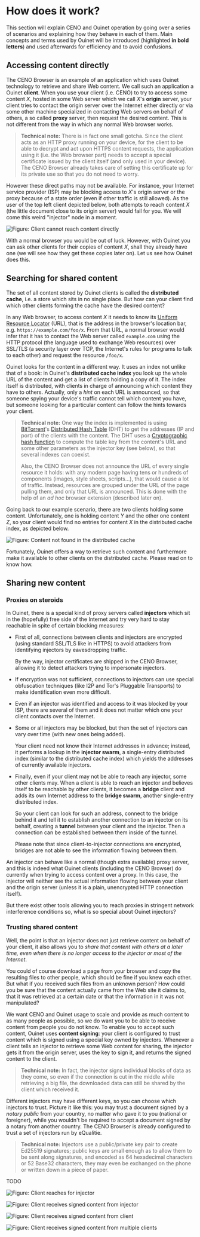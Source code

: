 # How does it work?

This section will explain CENO and Ouinet operation by going over a series of scenarios and explaining how they behave in each of them.  Main concepts and terms used by Ouinet will be introduced (highlighted **in bold letters**) and used afterwards for efficiency and to avoid confusions.

## Accessing content directly

The CENO Browser is an example of an application which uses Ouinet technology to retrieve and share Web content.  We call such an application a Ouinet **client**.  When you use your client (i.e. CENO) to try to access some content *X*, hosted in some Web server which we call *X*'s **origin** server, your client tries to contact the origin server over the Internet either directly or via some other machine specialized in contacting Web servers on behalf of others, a so called **proxy** server, then request the desired content.  This is not different from the way in which any normal Web browser works.

> **Technical note:** There is in fact one small gotcha.  Since the client acts as an HTTP proxy running on your device, for the client to be able to decrypt and act upon HTTPS content requests, the application using it (i.e. the Web browser part) needs to accept a special certificate issued by the client itself (and only used in your device).  The CENO Browser already takes care of setting this certificate up for its private use so that you do not need to worry.

However these direct paths may not be available.  For instance, your Internet service provider (ISP) may be blocking access to *X*'s origin server or the proxy because of a state order (even if other traffic is still allowed).  As the user of the top left client depicted below, both attempts to reach content *X* (the little document close to its origin server) would fail for you.  We will come this weird "injector" node in a moment.

![Figure: Client cannot reach content directly](images/user-flow-0.svg)

With a normal browser you would be out of luck.  However, with Ouinet you can ask other clients for their copies of content *X*, shall they already have one (we will see how they get these copies later on).  Let us see how Ouinet does this.

## Searching for shared content

The set of all content stored by Ouinet clients is called the **distributed cache**, i.e. a store which sits in no single place.  But how can your client find which other clients forming the cache have the desired content?

In any Web browser, to access content *X* it needs to know its [Uniform Resource Locator][] (URL), that is the address in the browser's location bar, e.g. `https://example.com/foo/x`.  From that URL, a normal browser would infer that it has to contact the Web server called `example.com` using the HTTP protocol (the language used to exchange Web resources) over SSL/TLS (a security layer over TCP, the Internet's rules for programs to talk to each other) and request the resource `/foo/x`.

[Uniform Resource Locator]: https://en.wikipedia.org/wiki/Uniform_Resource_Locator

Ouinet looks for the content in a different way.  It uses an index not unlike that of a book: in Ouinet's **distributed cache index** you look up the whole URL of the content and get a list of clients holding a copy of it.  The index itself is distributed, with clients in charge of announcing which content they have to others.  Actually, only a *hint* on each URL is announced, so that someone spying your device's traffic cannot tell which content you have, but someone looking for a particular content can follow the hints towards your client.

> **Technical note:** One way the index is implemented is using [BitTorrent][]'s [Distributed Hash Table][] (DHT) to get the addresses (IP and port) of the clients with the content.  The DHT uses a [Cryptographic hash function][] to compute the table key from the content's URL and some other parameters as the injector key (see below), so that several indexes can coexist.
>
> Also, the CENO Browser does not announce the URL of every single resource it holds: with any modern page having tens or hundreds of components (images, style sheets, scripts…), that would cause a lot of traffic.  Instead, resources are grouped under the URL of the page pulling them, and only that URL is announced.  This is done with the help of an *ad hoc* browser extension (described later on).

[Cryptographic hash function]: https://en.wikipedia.org/wiki/Cryptographic_hash_function
[BitTorrent]: https://en.wikipedia.org/wiki/BitTorrent
[Distributed Hash Table]: https://en.wikipedia.org/wiki/Distributed_hash_table

Going back to our example scenario, there are two clients holding some content.  Unfortunately, one is holding content *Y* and the other one content *Z*, so your client would find no entries for content *X* in the distributed cache index, as depicted below.

![Figure: Content not found in the distributed cache](images/user-flow-1.svg)

Fortunately, Ouinet offers a way to retrieve such content and furthermore make it available to other clients on the distributed cache.  Please read on to know how.

## Sharing new content

### Proxies on steroids

In Ouinet, there is a special kind of proxy servers called **injectors** which sit in the (hopefully) free side of the Internet and try very hard to stay reachable in spite of certain blocking measures:

  - First of all, connections between clients and injectors are encrypted (using standard SSL/TLS like in HTTPS) to avoid attackers from identifying injectors by eavesdropping traffic.

    By the way, injector certificates are shipped in the CENO Browser, allowing it to detect attackers trying to impersonate injectors.
  - If encryption was not sufficient, connections to injectors can use special obfuscation techniques (like I2P and Tor's Pluggable Transports) to make identification even more difficult.
  - Even if an injector was identified and access to it was blocked by your ISP, there are several of them and it does not matter which one your client contacts over the Internet.
  - Some or all injectors may be blocked, but then the set of injectors can vary over time (with new ones being added).

    Your client need not know their Internet addresses in advance; instead, it performs a lookup in the **injector swarm**, a single-entry distributed index (similar to the distributed cache index) which yields the addresses of currently available injectors.
  - Finally, even if your client may not be able to reach any injector, some other clients may.  When a client is able to reach an injector and believes itself to be reachable by other clients, it becomes a **bridge** client and adds its own Internet address to the **bridge swarm**, another single-entry distributed index.

    So your client can look for such an address, connect to the bridge behind it and tell it to establish another connection to an injector on its behalf, creating a **tunnel** between your client and the injector.  Then a connection can be established between them inside of the tunnel.

    Please note that since client-to-injector connections are encrypted, bridges are not able to see the information flowing between them.

An injector can behave like a normal (though extra available) proxy server, and this is indeed what Ouinet clients (including the CENO Browser) do currently when trying to access content over a proxy.  In this case, the injector will neither see the actual information flowing between your client and the origin server (unless it is a plain, unencrypted HTTP connection itself).

But there exist other tools allowing you to reach proxies in stringent network interference conditions so, what is so special about Ouinet injectors?

### Trusting shared content

Well, the point is that an injector does not just retrieve content on behalf of your client, it also allows you to *share that content with others at a later time, even when there is no longer access to the injector or most of the Internet*.

You could of course download a page from your browser and copy the resulting files to other people, which should be fine if you knew each other.  But what if you received such files from an unknown person?  How could you be sure that the content actually came from the Web site it claims to, that it was retrieved at a certain date or that the information in it was not manipulated?

We want CENO and Ouinet usage to scale and provide as much content to as many people as possible, so we do want you to be able to receive content from people you do not know.  To enable you to accept such content, Ouinet uses **content signing**: your client is configured to trust content which is signed using a special key owned by injectors.  Whenever a client tells an injector to retrieve some Web content for sharing, the injector gets it from the origin server, uses the key to sign it, and returns the signed content to the client.

> **Technical note:** In fact, the injector signs individual blocks of data as they come, so even if the connection is cut in the middle while retrieving a big file, the downloaded data can still be shared by the client which received it.

Different injectors may have different keys, so you can choose which injectors to trust.  Picture it like this: you may trust a document signed by a *notary public* from your country, no matter who gave it to you (national or foreigner), while you wouldn't be required to accept a document signed by a notary from another country.  The CENO Browser is already configured to trust a set of injectors run by eQualitie.

> **Technical note:** Injectors use a public/private key pair to create Ed25519 signatures; public keys are small enough as to allow them to be sent along signatures, and encoded as 64 hexadecimal characters or 52 Base32 characters, they may even be exchanged on the phone or written down in a piece of paper.

TODO

![Figure: Client reaches for injector](images/user-flow-2.svg)

![Figure: Client receives signed content from injector](images/user-flow-3.svg)

![Figure: Client receives signed content from client](images/user-flow-4.svg)

![Figure: Client receives signed content from multiple clients](images/user-flow-5.svg)
